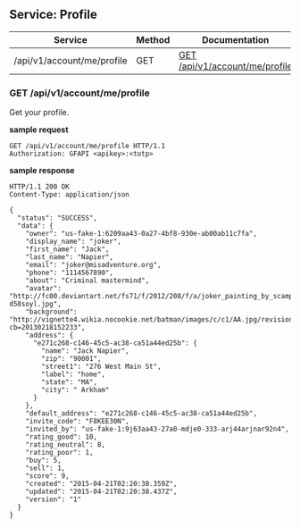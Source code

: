 ## Service: Profile

Service                    | Method | Documentation
---------------------------|--------|--------------
/api/v1/account/me/profile | GET    | [GET /api/v1/account/me/profile](#get-apiv1accountmeprofile)

### GET /api/v1/account/me/profile

Get your profile.

**sample request**

```http
GET /api/v1/account/me/profile HTTP/1.1
Authorization: GFAPI <apikey>:<totp>
```

**sample response**

```http
HTTP/1.1 200 OK
Content-Type: application/json

{
  "status": "SUCCESS",
  "data": {
    "owner": "us-fake-1:6209aa43-0a27-4bf8-930e-ab00ab11c7fa",
    "display_name": "joker",
    "first_name": "Jack",
    "last_name": "Napier",
    "email": "joker@misadventure.org",
    "phone": "1114567890",
    "about": "Criminal mastermind",
    "avatar": "http://fc00.deviantart.net/fs71/f/2012/208/f/a/joker_painting_by_scampicrevette-d58soyl.jpg",
    "background": "http://vignette4.wikia.nocookie.net/batman/images/c/c1/AA.jpg/revision/latest?cb=20130218152233",
    "address": {
      "e271c268-c146-45c5-ac38-ca51a44ed25b": {
        "name": "Jack Napier",
        "zip": "90001",
        "street1": "276 West Main St",
        "label": "home",
        "state": "MA",
        "city": " Arkham"
      }
    },
    "default_address": "e271c268-c146-45c5-ac38-ca51a44ed25b",
    "invite_code": "F8KEE30N",
    "invited_by": "us-fake-1:9j63aa43-27a0-mdje0-333-arj44arjnar92n4",
    "rating_good": 10,
    "rating_neutral": 8,
    "rating_poor": 1,
    "buy": 5,
    "sell": 1,
    "score": 9,
    "created": "2015-04-21T02:20:38.359Z",
    "updated": "2015-04-21T02:20:38.437Z",
    "version": "1"
  }
}
```
